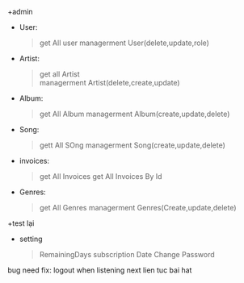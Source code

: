 +admin

- User:
  > get All user
  > managerment User(delete,update,role)
- Artist:
  > get all Artist  
  > managerment Artist(delete,create,update)
- Album:
  > get All Album
  > managerment Album(create,update,delete)
- Song:
  > gett All SOng
  > managerment Song(create,update,delete)
- invoices:
  > get All Invoices
  > get All Invoices By Id
- Genres:
  > get All Genres
  > managerment Genres(Create,update,delete)

+test lại

- setting
  > RemainingDays
  > subscription Date
  > Change Password

bug need fix:
logout when listening
next lien tuc bai hat
